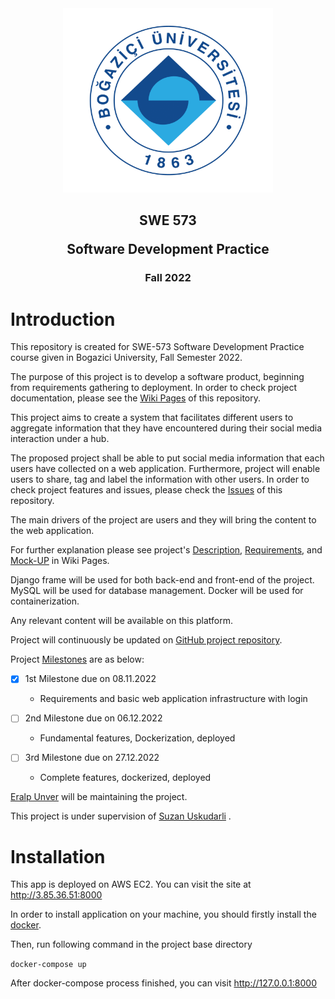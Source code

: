 
<div align="center">
<img alt="University Logo" height="295" src="img.png" title="Bogazici University" width="336"/> 
</div>

<div align="center">
<h2 align="center">SWE 573 

Software Development Practice
</h2>

<h3 align="center">
Fall 2022
</h3>
</div>


# **Introduction**

This repository is created for SWE-573 Software Development Practice course given in Bogazici University, Fall Semester 2022.

The purpose of this project is to develop a software product, beginning from requirements gathering to deployment.
In order to check project documentation, please see the [Wiki Pages](https://github.com/eralp85/SWE-573.01/wiki) of this repository.

This project aims to create a system that facilitates different users to aggregate information that they have 
encountered during their social media interaction under a hub. 

The proposed project shall be able to put social media 
information that each users have collected on a web application. 
Furthermore, project will enable users to share, tag and label the information with other users. In order to check project features and issues, 
please check the [Issues](https://github.com/eralp85/SWE-573.01/issues) of this repository.

The main drivers of the project are users and they will bring the content to the web application.

For further explanation please see project's [Description](https://github.com/eralp85/SWE-573.01/wiki/2.2-Project-Description#description), [Requirements](https://github.com/eralp85/SWE-573.01/wiki/2.3-Requirements#requirments),
and [Mock-UP](https://github.com/eralp85/SWE-573.01/wiki/3.-Mock-Up) in Wiki Pages.

Django frame will be used for both back-end and front-end of the project. 
MySQL will be used for database management.
Docker will be used for containerization.

Any relevant content will be available on this platform. 

Project will continuously be updated on [GitHub project repository](https://github.com/eralp85/SWE-573.01).

Project [Milestones](https://github.com/eralp85/SWE-573.01/milestones) are as below:

- [X] 1st Milestone due on 08.11.2022 
  - Requirements and basic web application infrastructure with login
  


- [ ] 2nd Milestone due on 06.12.2022

  - Fundamental features, Dockerization, deployed
  

- [ ] 3rd Milestone due on 27.12.2022

  - Complete features, dockerized, deployed

[Eralp Unver](https://github.com/eralp85) will be maintaining the project.

This project is under supervision of [Suzan Uskudarli](https://github.com/uskudarli) .

# Installation

This app is deployed on AWS EC2. You can visit the site at http://3.85.36.51:8000

In order to install application on your machine, you should firstly install the [docker](https://docs.docker.com/desktop/install/windows-install/).

Then, run following command in the project base directory

`docker-compose up`

After docker-compose process finished, you can visit http://127.0.0.1:8000

